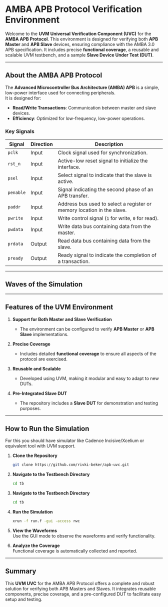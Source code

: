 # AMBA APB Protocol Verification Environment  

Welcome to the **UVM Universal Verification Component (UVC)** for the **AMBA APB Protocol**. This environment is designed for verifying both **APB Master** and **APB Slave** devices, ensuring compliance with the AMBA 3.0 APB specification. It includes precise **functional coverage**, a reusable and scalable UVM testbench, and a sample **Slave Device Under Test (DUT)**.  

---

## About the AMBA APB Protocol  

The **Advanced Microcontroller Bus Architecture (AMBA) APB** is a simple, low-power interface used for connecting peripherals.  
It is designed for:
- **Read/Write Transactions**: Communication between master and slave devices.
- **Efficiency**: Optimized for low-frequency, low-power operations.

### Key Signals  

| **Signal**  | **Direction** | **Description**                                                                                 |  
|-------------|---------------|-------------------------------------------------------------------------------------------------|  
| `pclk`      | Input         | Clock signal used for synchronization.                                                          |  
| `rst_n`     | Input         | Active-low reset signal to initialize the interface.                                            |  
| `psel`      | Input         | Select signal to indicate that the slave is active.                                             |  
| `penable`   | Input         | Signal indicating the second phase of an APB transfer.                                          |  
| `paddr`     | Input         | Address bus used to select a register or memory location in the slave.                          |  
| `pwrite`    | Input         | Write control signal (`1` for write, `0` for read).                                             |  
| `pwdata`    | Input         | Write data bus containing data from the master.                                                 |  
| `prdata`    | Output        | Read data bus containing data from the slave.                                                   |  
| `pready`    | Output        | Ready signal to indicate the completion of a transaction.                                       |  

---

## Waves of the Simulation

---

## Features of the UVM Environment  

1. **Support for Both Master and Slave Verification**  
   - The environment can be configured to verify **APB Master** or **APB Slave** implementations.  

2. **Precise Coverage**  
   - Includes detailed **functional coverage** to ensure all aspects of the protocol are exercised.  

3. **Reusable and Scalable**  
   - Developed using UVM, making it modular and easy to adapt to new DUTs.  

4. **Pre-Integrated Slave DUT**  
   - The repository includes a **Slave DUT** for demonstration and testing purposes.  

---

## How to Run the Simulation  

For this you should have simulator like Cadence Incisive/Xcelium or equivalent tool with UVM support.

1. **Clone the Repository**  
   ```bash
   git clone https://github.com/rivki-beker/apb-uvc.git
   ```  

2. **Navigate to the Testbench Directory**  
   ```bash
   cd tb
   ```  

3. **Navigate to the Testbench Directory**  
   ```bash
   cd tb
   ```  

4. **Run the Simulation**  
   ```bash
   xrun -f run.f -gui -access rwc
   ```  

5. **View the Waveforms**  
   Use the GUI mode to observe the waveforms and verify functionality.

6. **Analyze the Coverage**  
   Functional coverage is automatically collected and reported.  

---

## Summary  

This **UVM UVC** for the AMBA APB Protocol offers a complete and robust solution for verifying both APB Masters and Slaves. It integrates reusable components, precise coverage, and a pre-configured DUT to facilitate easy setup and testing.